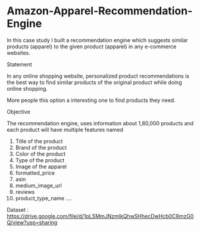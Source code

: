 # Amazon-Apparel-Recommendation-Engine


In this case study I built a recommendation engine which suggests similar products (apparel) to the given product (apparel) in any e-commerce websites.


Statement

In any online shopping website, personalized product recommendations is the best way to find similar products of the original product while doing online shopping.

More people this option a interesting one to find products they need. 


Objective

The recommendation engine, uses information about 1,80,000 products and each product will have multiple features named

1. Title of the product
2. Brand of the product
3. Color of the product
4. Type of the product
5. Image of the apparel
6. formatted_price
7. asin 
8. medium_image_url 
9. reviews
10. product_type_name ....


Dataset : https://drive.google.com/file/d/1pLSMmJNzmlkQhwSHhecDwHcb0C8mzG0Q/view?usp=sharing
